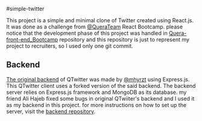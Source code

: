 #simple-twitter

This project is a simple and minimal clone of Twitter created using React.js. It was done as a challenge from [@QueraTeam](https://github.com/QueraTeam) React Bootcamp.
please notice that the development phase of this project was handled in [Quera-front-end_Bootcamp](https://github.com/sinaGh-cyber/Quera-front-end_Bootcamp) repository and this repository is just to represent my project to recruiters, so I used only one git commit.

## Backend

[The original backend](https://github.com/mhyrzt/rest-twitter-nodejs) of QTwitter was made by [@mhyrzt](https://github.com/mhyrzt) using Express.js. This QTwitter client uses a forked version of the said backend. The backend server relies on Express.js framework and MongoDB as its database.
my friend Ali Hajeb fixed some bugs in original QTwiiter's backend and I used it as my backend in this project.
for more instructions on how to set up the server, visit the [backend repository](https://github.com/ali-hajeb/rest-twitter-nodejs).

